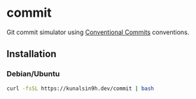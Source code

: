 # commit
Git commit simulator using [Conventional Commits](https://www.conventionalcommits.org/en/v1.0.0/) conventions.


## Installation
### Debian/Ubuntu
```bash
curl -fsSL https://kunalsin9h.dev/commit | bash
```

